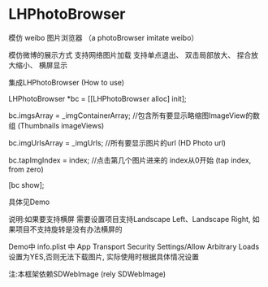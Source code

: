 # LHPhotoBrowser
模仿 weibo 图片浏览器 （a photoBrowser imitate weibo）

模仿微博的展示方式
支持网络图片加载
支持单点退出、 双击局部放大、 捏合放大缩小、 横屏显示

集成LHPhotoBrowser (How to use)

LHPhotoBrowser *bc = [[LHPhotoBrowser alloc] init];

bc.imgsArray = _imgContainerArray;              //包含所有要显示略缩图ImageView的数组     (Thumbnails imageViews)

bc.imgUrlsArray = _imgUrls;                     //所有要显示图片的url                     (HD Photo url)

bc.tapImgIndex = index;                         //点击第几个图片进来的 index从0开始       (tap index, from zero)

[bc show];       

具体见Demo

说明:如果要支持横屏 需要设置项目支持Landscape Left、Landscape Right, 如果项目不支持旋转是没有办法横屏的

Demo中 info.plist 中 App Transport Security Settings/Allow Arbitrary Loads 设置为YES,否则无法下载图片, 实际使用时根据具体情况设置

注:本框架依赖SDWebImage  (rely SDWebImage)

